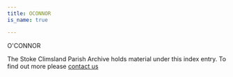 ```yaml
---
title: OCONNOR
is_name: true

---
```


O'CONNOR


The Stoke Climsland Parish Archive holds material under this index entry. To find out more please [contact us](/contact/)
